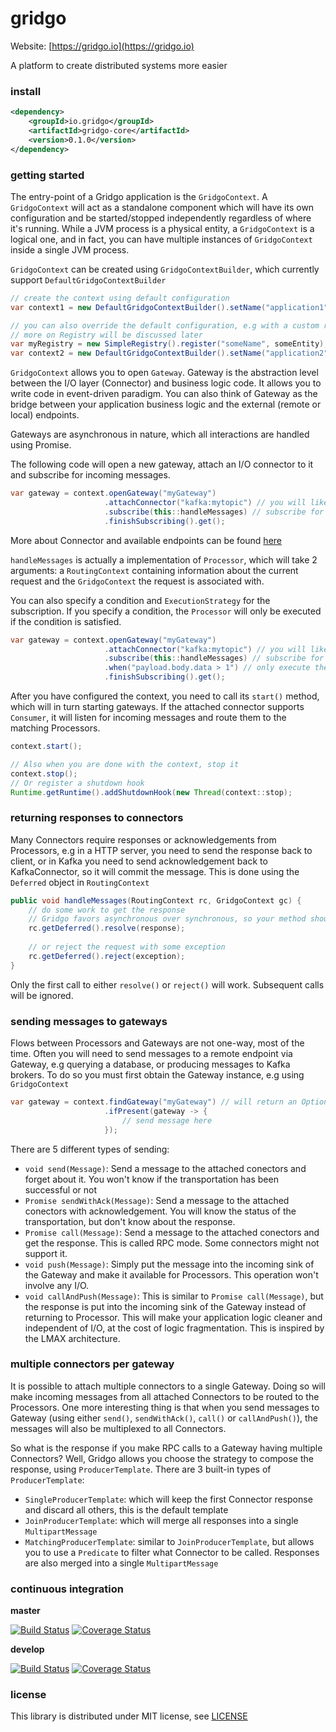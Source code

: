 # gridgo

Website: [https://gridgo.io](https://gridgo.io)

A platform to create distributed systems more easier

### install

```xml
<dependency>
    <groupId>io.gridgo</groupId>
    <artifactId>gridgo-core</artifactId>
    <version>0.1.0</version>
</dependency>
```

### getting started

The entry-point of a Gridgo application is the `GridgoContext`. A `GridgoContext` will act as a standalone component which will have its own configuration and be started/stopped independently regardless of where it's running. While a JVM process is a physical entity, a `GridgoContext` is a logical one, and in fact, you can have multiple instances of `GridgoContext` inside a single JVM process.

`GridgoContext` can be created using `GridgoContextBuilder`, which currently support `DefaultGridgoContextBuilder`

```java
// create the context using default configuration
var context1 = new DefaultGridgoContextBuilder().setName("application1").build();

// you can also override the default configuration, e.g with a custom registry
// more on Registry will be discussed later
var myRegistry = new SimpleRegistry().register("someName", someEntity);
var context2 = new DefaultGridgoContextBuilder().setName("application2").setRegistry(myRegistry).build();
```

`GridgoContext` allows you to open `Gateway`. Gateway is the abstraction level between the I/O layer (Connector) and business logic code. It allows you to write code in event-driven paradigm. You can also think of Gateway as the bridge between your application business logic and the external (remote or local) endpoints.

Gateways are asynchronous in nature, which all interactions are handled using Promise.

The following code will open a new gateway, attach an I/O connector to it and subscribe for incoming messages.

```java
var gateway = context.openGateway("myGateway")
                     .attachConnector("kafka:mytopic") // you will likely to attach a connector to do something useful with gateway
                     .subscribe(this::handleMessages) // subscribe for incoming messages
                     .finishSubscribing().get();
```

More about Connector and available endpoints can be found [here](https://github.com/gridgo/gridgo-connector)

`handleMessages` is actually a implementation of `Processor`, which will take 2 arguments: a `RoutingContext` containing information about the current request and the `GridgoContext` the request is associated with.

You can also specify a condition and `ExecutionStrategy` for the subscription. If you specify a condition, the `Processor` will only be executed if the condition is satisfied.

```java
var gateway = context.openGateway("myGateway")
                     .attachConnector("kafka:mytopic") // you will likely to attach a connector to do something useful with gateway
                     .subscribe(this::handleMessages) // subscribe for incoming messages
                     .when("payload.body.data > 1") // only execute the Processor if payload body is numeric and greater than 1
                     .finishSubscribing().get();
```

After you have configured the context, you need to call its `start()` method, which will in turn starting gateways. If the attached connector supports `Consumer`, it will listen for incoming messages and route them to the matching Processors.

```java
context.start();

// Also when you are done with the context, stop it
context.stop();
// Or register a shutdown hook
Runtime.getRuntime().addShutdownHook(new Thread(context::stop);
```

### returning responses to connectors

Many Connectors require responses or acknowledgements from Processors, e.g in a HTTP server, you need to send the response back to client, or in Kafka you need to send acknowledgement back to KafkaConnector, so it will commit the message. This is done using the `Deferred` object in `RoutingContext`

```java
public void handleMessages(RoutingContext rc, GridgoContext gc) {
    // do some work to get the response
    // Gridgo favors asynchronous over synchronous, so your method shouldn't block
    rc.getDeferred().resolve(response);
    
    // or reject the request with some exception
    rc.getDeferred().reject(exception);
}
```

Only the first call to either `resolve()` or `reject()` will work. Subsequent calls will be ignored.

### sending messages to gateways

Flows between Processors and Gateways are not one-way, most of the time. Often you will need to send messages to a remote endpoint via Gateway, e.g querying a database, or producing messages to Kafka brokers. To do so you must first obtain the Gateway instance, e.g using `GridgoContext`

```java
var gateway = context.findGateway("myGateway") // will return an Optional<Gateway>
                     .ifPresent(gateway -> {
                         // send message here
                     });
```

There are 5 different types of sending:

- `void send(Message)`: Send a message to the attached conectors and forget about it. You won't know if the transportation has been successful or not
- `Promise sendWithAck(Message)`: Send a message to the attached conectors with acknowledgement. You will know the status of the transportation, but don't know about the response.
- `Promise call(Message)`: Send a message to the attached conectors and get the response. This is called RPC mode. Some connectors might not support it.
- `void push(Message)`: Simply put the message into the incoming sink of the Gateway and make it available for Processors. This operation won't involve any I/O.
- `void callAndPush(Message)`: This is similar to `Promise call(Message)`, but the response is put into the incoming sink of the Gateway instead of returning to Processor. This will make your application logic cleaner and independent of I/O, at the cost of logic fragmentation. This is inspired by the LMAX architecture.

### multiple connectors per gateway

It is possible to attach multiple connectors to a single Gateway. Doing so will make incoming messages from all attached Connectors to be routed to the Processors. One more interesting thing is that when you send messages to Gateway (using either `send()`, `sendWithAck()`, `call()` or `callAndPush()`), the messages will also be multiplexed to all Connectors.

So what is the response if you make RPC calls to a Gateway having multiple Connectors? Well, Gridgo allows you choose the strategy to compose the response, using `ProducerTemplate`. There are 3 built-in types of `ProducerTemplate`:

- `SingleProducerTemplate`: which will keep the first Connector response and discard all others, this is the default template
- `JoinProducerTemplate`: which will merge all responses into a single `MultipartMessage`
- `MatchingProducerTemplate`: similar to `JoinProducerTemplate`, but allows you to use a `Predicate` to filter what Connector to be called. Responses are also merged into a single `MultipartMessage`

### continuous integration

**master**

[![Build Status](https://travis-ci.org/gridgo/gridgo.svg?branch=master)](https://travis-ci.org/gridgo/gridgo)
[![Coverage Status](https://coveralls.io/repos/github/gridgo/gridgo/badge.svg?branch=master&maxAge=86400)](https://coveralls.io/github/gridgo/gridgo?branch=master)

**develop**

[![Build Status](https://travis-ci.com/gridgo/gridgo.svg?branch=develop)](https://travis-ci.com/gridgo/gridgo)
[![Coverage Status](https://coveralls.io/repos/github/gridgo/gridgo/badge.svg?branch=develop&maxAge=86400)](https://coveralls.io/github/gridgo/gridgo?branch=develop)

### license

This library is distributed under MIT license, see [LICENSE](LICENSE)
